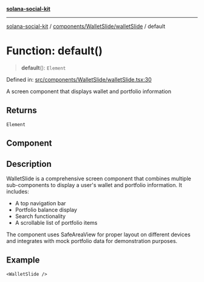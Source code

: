 [**solana-social-kit**](../../../../README.md)

***

[solana-social-kit](../../../../README.md) / [components/WalletSlide/walletSlide](../README.md) / default

# Function: default()

> **default**(): `Element`

Defined in: [src/components/WalletSlide/walletSlide.tsx:30](https://github.com/SendArcade/solana-social-starter/blob/03568260ca96ed63f77049843c721de1cb011893/src/components/WalletSlide/walletSlide.tsx#L30)

A screen component that displays wallet and portfolio information

## Returns

`Element`

## Component

## Description

WalletSlide is a comprehensive screen component that combines multiple sub-components
to display a user's wallet and portfolio information. It includes:
- A top navigation bar
- Portfolio balance display
- Search functionality
- A scrollable list of portfolio items

The component uses SafeAreaView for proper layout on different devices and
integrates with mock portfolio data for demonstration purposes.

## Example

```tsx
<WalletSlide />
```
